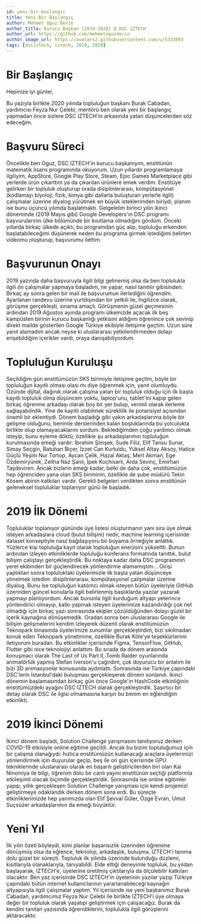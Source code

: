 ```yaml
---
id: yeni-bir-baslangic
title: Yeni Bir Başlangıç
author: Mehmet Oguz Derin
author_title: Kurucu Başkan [2019-2020] @ DSC IZTECH
author_url: https://github.com/mehmetoguzderin
author_image_url: https://avatars2.githubusercontent.com/u/5333693
tags: [dsciztech, iztech, 2019, 2020]
---
```


# Bir Başlangıç

Hepinize iyi günler,

Bu yazıyla birlikte 2020 yılında topluluğun başkanı Burak Cabadan, yardımcısı Feyza Nur Çelebi, mentörü ben olarak yeni bir başlangıç yapmadan önce sizlere DSC IZTECH'in arkasında yatan düşüncelerden söz edeceğim.

# Başvuru Süreci

Öncelikle ben Oguz, DSC IZTECH'in kurucu başkanıyım, enstitünün matematik lisans programında okuyorum. Uzun yıllardır programlamaya ilgiliyim, AppStore, Google Play Store, Steam, Epic Games Marketplace gibi yerlerde ürün çıkarttım ya da çıkarılan ürünlere emek verdim. Enstitüye gelirken bir topluluk oluşturup orada disiplinlerarası, kompütasyonel (kodlamayı biyoloji, fizik, kimya gibi dallarla buluşturan yerlerle ilgili) çalışmalar üzerine diyalog yürütmek en büyük isteklerimden biriydi, planım ise bunu üçüncü yılımda başlatmaktı. Gelgelelim birinci yılın ikinci döneminde (2019 Mayıs gibi) Google Developers'ın DSC programı başvurularının ülke bölümünde bir kısıtlama olmadığını gördüm. Önceki yıllarda birkaç ülkede açıktı, bu programdan güç alıp, topluluğu erkenden başlatabileceğimi düşünerek neden bu programa girmek istediğimi belirten videomu oluşturup, başvurumu ilettim.

# Başvurunun Onayı

2019 yazında daha başvuruyla ilgili bilgi gelmemiş olsa da ben toplulukla ilgili ön çalışmalar yapmaya başladım, ne yapar, nasıl tanıtılır gibisinden. Birkaç ay sonra gelen bir mail ile başvurumun ilerlediğini öğrendim. Ayarlanan randevu üzerine yurtdışından bir yetkili ile, İngilizce olarak, görüşme gerçekleşti, sınama amaçlı. Görüşmenin güzel geçmesinin ardından 2019 Ağustos ayında programı ülkemizde açacak ilk beş kampüsten birinin kurucu başkanlığı yetkisini aldığımı öğrenince çok sevinip direkt mailde gösterilen Google Türkiye ekibiyle iletişime geçtim. Uzun süre yanıt alamadım ancak neyse ki uluslararası yetkilendirmeden dolayı erişebildiğim içerikler vardı, oraya danışabiliyordum.

# Topluluğun Kuruluşu

Seçildiğim gün enstitümüzün SKS birimiyle iletişime geçtim, böyle bir topluluğun kayıtlı olması olası mı diye öğrenmek için, yanıt olumluydu. Özünde dijital, dağınık olarak çalışma yatan bir topluluk olduğu için ilk başta kayıtlı topluluk olma düşüncem yoktu, laptop'unu, tablet'ini kapıp gelen birkaç öğrenme arkadaşı olarak boş bir yer bulup, verimli olarak ilerleme sağlayabilirdik. Yine de kayıtlı olabilmek süreklilik ile potansiyel açısından önemli bir eklentiydi. Dönem başladığı gibi yakın arkadaşlarıma böyle bir gelişme olduğunu, benimle derslerinden kalan boşluklarında bu yolculukta birlikte olup olamayacaklarını sordum. Beklediğimden çoğu yardımcı olmak isteyip, bunu eyleme döktü, özellikle şu arkadaşlarımın topluluğun kurulmasında emeği vardır: İbrahim Şimşek, Sude Filiz, Elif Tansu Sunar, Simay Seçgin, Batuhan Biçer, İzzet Can Kurtuldu, Yüksel Altay Aksoy, Hatice Güçlü Yeşim Nur Tortop, Aycan Çelik, Hazal Aktaş, Mert Akman, Ege Özdemiryürek, Zeliha Naz Şanlı, İpek Koçhisarlı, Arda Sevinç, Emirhan Taşdeviren. Ancak bizlerin emeği kadar, belki de daha çok, enstitümüzün hep öğrenciden yana olan SKS biriminin, özellikle de şube müdürü Tekin Kösem abinin katkıları vardır. Gerekli belgeleri verdikten sonra enstitünün geleneksel topluluklar toplanıyor günü ile başladık.

# 2019 İlk Dönemi

Topluluklar toplanıyor gününde üye listesi oluşturmanın yanı sıra üye olmak isteyen arkadaşlara cloud (bulut bilişim) nedir, machine learning içerisinde dataset konseptiyle nasıl bağdaşıyoru bir boyama örneğiyle anlattık. Yüzlerce kişi topluluğa kayıt olarak topluluğun enerjisini yükseltti. Bunun ardından izleyen etkinliklerde topluluğu konferans formatında tanıttık, bulut bilişim çalıştayı gerçekleştirdik. Bu noktaya kadar daha DSC programının yerel ekibinden bir güçlendirecek yönlendirme alamamıştım... Girişi yaptıktan sonra topluluktaki üyelerimizle ilk başta yatan düşünceye yönelmek istedim: disiplinlerarası, kompütasyonel çalışmalar üzerine diyalog. Bunu ise topluluğun katılımcı olmak isteyen bütün üyeleriyle GitHub üzerinden güncel konularla ilgili belirlenmiş başlıklarda yazılar yazarak yapmayı planlıyordum. Ancak bununla ilgili kurduğum altyapı yeterince yönlendirici olmayıp, katkı yapmak isteyen üyelerimize kazandırdığı çok net olmadığı için birkaç yazı sonrasında ekipler çözüldüğünden dolayı güzel bir içerik kaynağına dönüşemedik. Oradan sonra ben uluslararası Google ile bilişim gelişmelerini kendim izleyerek düzenli olarak enstitümüzün Teknopark binasında üyelerimize sunumlar gerçekleştirdim, bizi sıkılmadan konuk eden Teknopark yönetimine, özellikle Burak Köle'ye teşekkürlerimi iletiyorum buradan. Bu etkinlikler içerisinde Figma, TensorFlow, GitHub, Flutter gibi nice teknolojiyi anlattım. Bu sırada da dönem arasında konuşmacı olarak The Last of Us Part II, Tomb Raider oyunlarında animatörlük yapmış Stefan Iverson'u çağırdım, çok doyurucu bir anlatım ile bizi 3D animasyonlar konusunda aydınlattı. Sonrasında ise Türkiye çapındaki DSC'lerin İstanbul'daki buluşması gerçekleşerek dönem sonlandı. İkinci dönemin başlamasından birkaç gün önce Google'ın HashCode etkinliğinin enstitümüzdeki ayağını DSC IZTECH olarak gerçekleştirdik. Şaşırtıcı bir detay olarak DSC ile ilgisi olmamasına karşın bu benim en eğlendiğim etkinlikti.

# 2019 İkinci Dönemi

İkinci dönem başladı, Solution Challenge yarışmasını tanıtıyoruz derken COVID-19 etkisiyle online eğitime geçildi. Ancak bu bizim topluluğumuz için bir çalışma olanağıydı: hızlıca enstitümüzün kullanacağı araçlara üyelerimizi yönlendirmek için duyurular geçip, beş ile on gün içerisinde GPU tekniklerinde uluslararası olarak en başarılı geliştiricilerden biri olan Kai Ninomiya ile bilgi, öğrenim dolu bir canlı yayını enstitünün seçtiği platformla etkileşimli olacak biçimde gerçekleştirdik. Sonrasında ise online eğitimler yapıp, yıllık gerçekleşen Solution Challenge yarışması için kendi projemizi geliştirmeye odaklandık derken dönem sona erdi. Bu süreçte etkinliklerimizde hep yanımızda olan Elif Şevval Güler, Özge Evran, Umut Suçsüzer arkadaşlarımın da emeği büyüktür.

# Yeni Yıl

İlk yılın özeti böyleydi, kimi planlar başarısızlık üzerinden öğrenime dönüşmüş olsa da eğlence, teknoloji, arkadaşlık, buluşma, IZTECH'i tanıma dolu güzel bir süreçti. Topluluk ilk yılında üzerinde bulunduğu düzlemi, kısıtlarıyla olanaklarıyla, tanıyabildi. Elde ettiği deneyimle topluluk, bu yıldan başlayarak, IZTECH'e, üyelerine üretilmiş çıktılarıyla da ölçülebilir katkıları olacaktır. Ben yaz içerisinde DSC IZTECH'in üyelerinin yazılar yazıp Türkiye çapındaki bütün internet kullanıclarının yararlanabileceği kaynağın altyapısıyla ilgili çalışmalar yaptım. Yıl içerisinde ise yeni başkanımız Burak Cabadan, yardımcımız Feyza Nur Çelebi ile birlikte IZTECH'i üye olmaya değer bir topluluk olarak yaşatıpi geliştirmek için çalışacağız. Burak da kendini tanıtan yazısında öğrendiklerini, toplulukla ilgili görüşlerini aktaracaktır.
